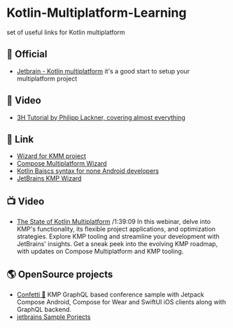 # Kotlin-Multiplatform-Learning
set of useful links for Kotlin multiplatform 

## 📖 Official
- [Jetbrain - Kotlin multiplatform](https://www.jetbrains.com/help/kotlin-multiplatform-dev/multiplatform-getting-started.html)
it's a good start to setup your multiplatform project

## 🎥 Video
- [3H Tutorial by Philipp Lackner, covering almost everything](https://www.youtube.com/watch?v=XWSzbMnpAgI)

## 🔗 Link
- [Wizard for KMM project](https://terrakok.github.io/kmp-web-wizard/)
- [Compose Multiplatform Wizard](https://terrakok.github.io/Compose-Multiplatform-Wizard/)
- [Kotlin Baiscs syntax for none Android developers](https://kotlinlang.org/docs/basic-syntax.html)
- [JetBrains KMP Wizard](https://kmp.jetbrains.com/)

## 📺 Video

- [The State of Kotlin Multiplatform](https://www.youtube.com/watch?v=bz4cQeaXmsI) /1:39:09
In this webinar, delve into KMP's functionality, its flexible project applications, and optimization strategies. Explore KMP tooling and streamline your development with JetBrains' insights. Get a sneak peek into the evolving KMP roadmap, with updates on Compose Multiplatform and KMP tooling.

## 🌎 OpenSource projects

- [Confetti 🎊](https://github.com/joreilly/Confetti)
KMP GraphQL based conference sample with Jetpack Compose Android, Compose for Wear and SwiftUI iOS clients along with GraphQL backend.
- [jetbrains Sample Porjects](https://www.jetbrains.com/help/kotlin-multiplatform-dev/multiplatform-samples.html)
